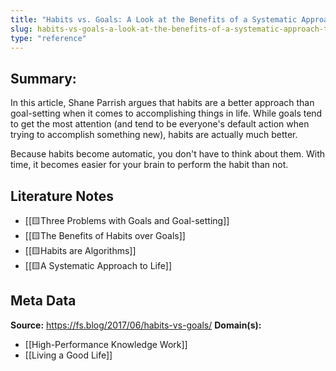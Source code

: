 ```yaml
---
title: "Habits vs. Goals: A Look at the Benefits of a Systematic Approach to Life"
slug: habits-vs-goals-a-look-at-the-benefits-of-a-systematic-approach-to-life
type: "reference"
---
```


## Summary:

In this article, Shane Parrish argues that habits are a better approach than goal-setting when it comes to accomplishing things in life. While goals tend to get the most attention (and tend to be everyone's default action when trying to accomplish something new), habits are actually much better.

Because habits become automatic, you don't have to think about them. With time, it becomes easier for your brain to perform the habit than not.

## Literature Notes

- [[🟨Three Problems with Goals and Goal-setting]]
- [[🟨The Benefits of Habits over Goals]]
- [[🟨Habits are Algorithms]]
- [[🟨A Systematic Approach to Life]]

## Meta Data

**Source:** https://fs.blog/2017/06/habits-vs-goals/
**Domain(s):**
- [[High-Performance Knowledge Work]]
- [[Living a Good Life]]
